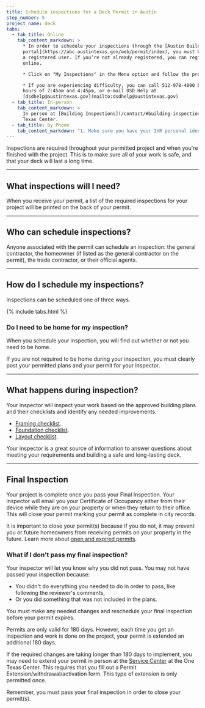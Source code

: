 ```yaml
---
title: Schedule inspections for a Deck Permit in Austin
step_number: 5
project_name: deck
tabs:
  - tab_title: Online
    tab_content_markdown: >
      * In order to schedule your inspections through the [Austin Build + Connect
      portal](https://abc.austintexas.gov/web/permit/index), you must be
      a registered user. If you’re not already registered, you can register
      online.

      * Click on "My Inspections" in the Menu option and follow the prompts.

      * If you are experiencing difficulty, you can call 512-978-4000 between the
      hours of 7:45am and 4:45pm, or e-mail DSD Help at
      [dsdhelp@austintexas.gov](mailto:dsdhelp@austintexas.gov)
  - tab_title: In-person
    tab_content_markdown: >
      In person at [Building Inspections](/contact/#building-inspections) at One
      Texas Center.
  - tab_title: By Phone
    tab_content_markdown: "1. Make sure you have your IVR personal identification number (PIN). To get an IVR PIN, complete the form [Inspection Agent Letter of Authorization and Request for IVR PIN Number](http://www.austintexas.gov/sites/default/files/files/Planning/Applications_Forms/ivr-agent-authorization.pdf). You can also pick up a form at the Inspections Office on the third floor of One Texas Center, 505 Barton Springs Road, or request a form by calling (512) 978-4000. Upon completion, submit the form to the Inspections Office and a PIN number will be assigned upon submittal.\n2. Call the IVR number: (512) 480-0623.   \n3. Choose among (1) Schedule Inspections (see requirements below); (2) Obtains status on inspections, or (3) Cancel the Inspection. If a building permit has been issued, it is subject to a #100 (Pre-Construction) and #101 (Building Lay-Out) inspection. This will be displayed on the permit printout. If a standalone electrical, mechanical, or plumbing (trade) permit has been issued, it is subject to a rough and final inspection. Permits and approved plans must be on site at the time of the inspection. Inspections for Trade permits cannot be scheduled until the building permit has been issued, all fees have been paid, and required inspections (Pre-Construction and Building Layout) have been performed.   \n4. Enter your IVR PIN.\n5. Enter your ten-digit permit number.\n6. Enter the three-digit inspection code. [Click here to View Inspection Type Codes](http://austintexas.gov/sites/default/files/files/Development_Services/Inspection_Types.pdf). Note: Inspections are usually performed within 24 hours after scheduling, but an inspector's workload can delay a scheduled inspection until the next business day or 48 hours after scheduling. If you have a question about your inspection, you may contact your inspector. [Click here for a list of inspectors' names and contact information](http://austintexas.gov/sites/default/files/files/Planning/Building_Inspection/staff_contacts.pdf). Calls to an inspector may not be answered immediately because they are conducting an inspection, or driving. Please leave a voicemail with your name, phone number and address, and they will contact you.\n"
---
```



Inspections are required throughout your permitted project and when you're finished with the project. This is to make sure all of your work is safe, and that your deck will last a long time.

---

## What inspections will I need?

When you receive your permit, a list of the required inspections for your project will be printed on the back of your permit.

---

## Who can schedule inspections?

Anyone associated with the permit can schedule an inspection: the general contractor, the homeowner (if listed as the general contractor on the permit), the trade contractor, or their official agents.

---

## How do I schedule my inspections?

Inspections can be scheduled one of three ways.

{% include tabs.html %}

### Do I need to be home for my inspection?

When you schedule your inspection, you will find out whether or not you need to be home.

If you are not required to be home during your inspection, you must clearly post your permitted plans and your permit for your inspector.

---

## What happens during inspection?

Your inspector will inspect your work based on the approved building plans and their checklists and identify any needed improvements.

* [Framing checklist](http://www.austintexas.gov/sites/default/files/files/Planning/Applications_Forms/Residential_Inspection_Checklist_Framing.pdf).
* [Foundation checklist](http://www.austintexas.gov/sites/default/files/files/Planning/Applications_Forms/Residential_Inspection_Checklist_Foundation.pdf).
* [Layout checklist](http://www.austintexas.gov/sites/default/files/files/Planning/Applications_Forms/Residential_Inspection_Checklist_Layout.pdf).

Your inspector is a great source of information to answer questions about meeting your requirements and building a safe and long-lasting deck.

---

## Final Inspection

Your project is complete once you pass your Final Inspection. Your inspector will email you your Certificate of Occupancy either from their device while they are on your property or when they return to their office. This will close your permit marking your permit as complete in city records.

It is important to close your permit(s) because if you do not, it may prevent you or future homeowners from receiving permits on your property in the future. Learn more about [open and expired permits](/resources/can-i-get-a-permit/).

### What if I don't pass my final inspection?

Your inspector will let you know why you did not pass. You may not have passed your inspection because:

* You didn't do everything you needed to do in order to pass, like following the reviewer's comments,
* Or you did something that was not included in the plans.

You must make any needed changes and reschedule your final inspection before your permit expires.

Permits are only valid for 180 days. However, each time you get an inspection and work is done on the project, your permit is extended an additional 180 days.

If the required changes are taking longer than 180 days to implement, you may need to extend your permit in person at the [Service Center](/contact/#service-center) at the One Texas Center. This requires that you fill out a Permit Extension/withdrawal/activation form. This type of extension is only permitted once.

Remember, you must pass your final inspection in order to close your permit(s).